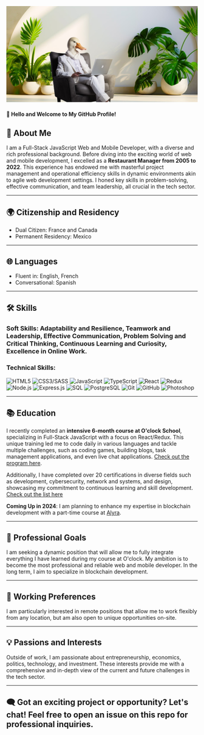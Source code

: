 ![Bannière](https://github.com/yannick-leguennec/yannick-leguennec/blob/main/banner_github.jpg)


#### 👋 Hello and Welcome to My GitHub Profile!

## 🌟 About Me
I am a Full-Stack JavaScript Web and Mobile Developer, with a diverse and rich professional background. Before diving into the exciting world of web and mobile development, I excelled as a **Restaurant Manager from 2005 to 2022**. This experience has endowed me with masterful project management and operational efficiency skills in dynamic environments akin to agile web development settings. I honed key skills in problem-solving, effective communication, and team leadership, all crucial in the tech sector.

---

## 🌍 Citizenship and Residency
- Dual Citizen: France and Canada
- Permanent Residency: Mexico

---

## 🌐 Languages
- Fluent in: English, French
- Conversational: Spanish

---

## 🛠 Skills
### **Soft Skills**: Adaptability and Resilience, Teamwork and Leadership, Effective Communication, Problem Solving and Critical Thinking, Continuous Learning and Curiosity, Excellence in Online Work.
### **Technical Skills**:
  
  ![HTML5](https://img.shields.io/badge/-HTML5-black?style=flat-square&logo=html5)
  ![CSS3/SASS](https://img.shields.io/badge/-CSS3-black?style=flat-square&logo=css3)
  ![JavaScript](https://img.shields.io/badge/-JavaScript-black?style=flat-square&logo=javascript)
  ![TypeScript](https://img.shields.io/badge/-TypeScript-black?style=flat-square&logo=typescript)
  ![React](https://img.shields.io/badge/-React-black?style=flat-square&logo=react)
  ![Redux](https://img.shields.io/badge/-Redux-black?style=flat-square&logo=redux)
  ![Node.js](https://img.shields.io/badge/-Node.js-black?style=flat-square&logo=node.js)
  ![Express.js](https://img.shields.io/badge/-Express.js-black?style=flat-square&logo=express)
  ![SQL](https://img.shields.io/badge/-SQL-black?style=flat-square&logo=mysql)
  ![PostgreSQL](https://img.shields.io/badge/-PostgreSQL-black?style=flat-square&logo=postgresql)
  ![Git](https://img.shields.io/badge/-Git-black?style=flat-square&logo=git)
  ![GitHub](https://img.shields.io/badge/-GitHub-black?style=flat-square&logo=github)
  ![Photoshop](https://img.shields.io/badge/-Photoshop-black?style=flat-square&logo=adobephotoshop)

---

## 📚 Education
I recently completed an **intensive 6-month course at O'clock School**, specializing in Full-Stack JavaScript with a focus on React/Redux. This unique training led me to code daily in various languages and tackle multiple challenges, such as coding games, building blogs, task management applications, and even live chat applications. [Check out the program here](https://oclock.io/formations/developpeur-web-fullstack-javascript).

Additionally, I have completed over 20 certifications in diverse fields such as development, cybersecurity, network and systems, and design, showcasing my commitment to continuous learning and skill development. [Check out the list here](https://github.com/yannick-leguennec/yannick-leguennec/blob/main/list_certificates.md)

**Coming Up in 2024**: I am planning to enhance my expertise in blockchain development with a part-time course at [Alyra](https://www.alyra.fr/formations/decouvrir-la-formation-developpeur-blockchain-alyra).

---

## 🚀 Professional Goals
I am seeking a dynamic position that will allow me to fully integrate everything I have learned during my course at O'clock. My ambition is to become the most professional and reliable web and mobile developer. In the long term, I aim to specialize in blockchain development.

---

## 💼 Working Preferences
I am particularly interested in remote positions that allow me to work flexibly from any location, but am also open to unique opportunities on-site.

---

## 💡 Passions and Interests
Outside of work, I am passionate about entrepreneurship, economics, politics, technology, and investment. These interests provide me with a comprehensive and in-depth view of the current and future challenges in the tech sector.

---

## 🗨️ Got an exciting project or opportunity? Let's chat! Feel free to open an issue on this repo for professional inquiries.


[comment]: <> (🗨️ For professional inquiries, feel free to open an issue on this repository.)
